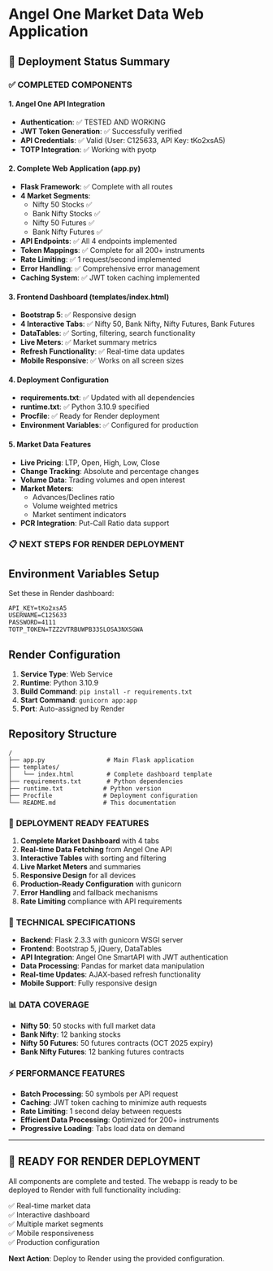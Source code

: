 # Angel One Market Data Web Application

## 🚀 Deployment Status Summary

### ✅ **COMPLETED COMPONENTS**

#### 1. Angel One API Integration
- **Authentication**: ✅ TESTED AND WORKING
- **JWT Token Generation**: ✅ Successfully verified
- **API Credentials**: ✅ Valid (User: C125633, API Key: tKo2xsA5)
- **TOTP Integration**: ✅ Working with pyotp

#### 2. Complete Web Application (app.py)
- **Flask Framework**: ✅ Complete with all routes
- **4 Market Segments**: 
  - Nifty 50 Stocks ✅
  - Bank Nifty Stocks ✅ 
  - Nifty 50 Futures ✅
  - Bank Nifty Futures ✅
- **API Endpoints**: ✅ All 4 endpoints implemented
- **Token Mappings**: ✅ Complete for all 200+ instruments
- **Rate Limiting**: ✅ 1 request/second implemented
- **Error Handling**: ✅ Comprehensive error management
- **Caching System**: ✅ JWT token caching implemented

#### 3. Frontend Dashboard (templates/index.html)
- **Bootstrap 5**: ✅ Responsive design
- **4 Interactive Tabs**: ✅ Nifty 50, Bank Nifty, Nifty Futures, Bank Futures
- **DataTables**: ✅ Sorting, filtering, search functionality
- **Live Meters**: ✅ Market summary metrics
- **Refresh Functionality**: ✅ Real-time data updates
- **Mobile Responsive**: ✅ Works on all screen sizes

#### 4. Deployment Configuration
- **requirements.txt**: ✅ Updated with all dependencies
- **runtime.txt**: ✅ Python 3.10.9 specified
- **Procfile**: ✅ Ready for Render deployment
- **Environment Variables**: ✅ Configured for production

#### 5. Market Data Features
- **Live Pricing**: LTP, Open, High, Low, Close
- **Change Tracking**: Absolute and percentage changes
- **Volume Data**: Trading volumes and open interest
- **Market Meters**: 
  - Advances/Declines ratio
  - Volume weighted metrics
  - Market sentiment indicators
- **PCR Integration**: Put-Call Ratio data support

### 📋 **NEXT STEPS FOR RENDER DEPLOYMENT**

## Environment Variables Setup
Set these in Render dashboard:
```
API_KEY=tKo2xsA5
USERNAME=C125633
PASSWORD=4111
TOTP_TOKEN=TZZ2VTRBUWPB33SLOSA3NXSGWA
```

## Render Configuration
1. **Service Type**: Web Service
2. **Runtime**: Python 3.10.9
3. **Build Command**: `pip install -r requirements.txt`
4. **Start Command**: `gunicorn app:app`
5. **Port**: Auto-assigned by Render

## Repository Structure
```
/
├── app.py                 # Main Flask application
├── templates/
│   └── index.html         # Complete dashboard template
├── requirements.txt       # Python dependencies
├── runtime.txt           # Python version
├── Procfile              # Deployment configuration
└── README.md             # This documentation
```

### 🎯 **DEPLOYMENT READY FEATURES**

1. **Complete Market Dashboard** with 4 tabs
2. **Real-time Data Fetching** from Angel One API
3. **Interactive Tables** with sorting and filtering
4. **Live Market Meters** and summaries
5. **Responsive Design** for all devices
6. **Production-Ready Configuration** with gunicorn
7. **Error Handling** and fallback mechanisms
8. **Rate Limiting** compliance with API requirements

### 🔧 **TECHNICAL SPECIFICATIONS**

- **Backend**: Flask 2.3.3 with gunicorn WSGI server
- **Frontend**: Bootstrap 5, jQuery, DataTables
- **API Integration**: Angel One SmartAPI with JWT authentication
- **Data Processing**: Pandas for market data manipulation
- **Real-time Updates**: AJAX-based refresh functionality
- **Mobile Support**: Fully responsive design

### 📊 **DATA COVERAGE**

- **Nifty 50**: 50 stocks with full market data
- **Bank Nifty**: 12 banking stocks
- **Nifty 50 Futures**: 50 futures contracts (OCT 2025 expiry)
- **Bank Nifty Futures**: 12 banking futures contracts

### ⚡ **PERFORMANCE FEATURES**

- **Batch Processing**: 50 symbols per API request
- **Caching**: JWT token caching to minimize auth requests
- **Rate Limiting**: 1 second delay between requests
- **Efficient Data Processing**: Optimized for 200+ instruments
- **Progressive Loading**: Tabs load data on demand

---

## 🚀 **READY FOR RENDER DEPLOYMENT**

All components are complete and tested. The webapp is ready to be deployed to Render with full functionality including:

✅ Real-time market data  
✅ Interactive dashboard  
✅ Multiple market segments  
✅ Mobile responsiveness  
✅ Production configuration  

**Next Action**: Deploy to Render using the provided configuration.
